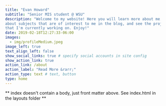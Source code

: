 ```yaml
---
title: "Evan Howard"
subtitle: "Senior MIS student @ WSU"
description: "Welcome to my website! Here you will learn more about me, read
about subjects that are of interest to me in the blog, and see the projects
that I'm currently working on. Enjoy!"
date: 2019-02-18T12:27:33-06:00
images:
  - img/profileMedium.jpeg
image_left: true
text_align_left: false
show_social_links: true # specify social accounts in site config
show_action_link: true
action_link: /about
action_label: "Read More &rarr;"
action_type: text # text, button
type: home
---
```


** index doesn't contain a body, just front matter above.
See index.html in the layouts folder **

